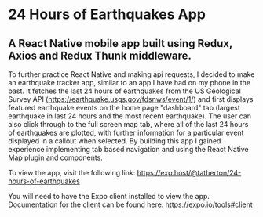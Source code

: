 # 24 Hours of Earthquakes App

## A React Native mobile app built using Redux, Axios and Redux Thunk middleware.

To further practice React Native and making api requests, I decided to make an earthquake tracker app, similar to an app I have had on my phone in the past. It fetches the last 24 hours of earthquakes from the US Geological Survey API (https://earthquake.usgs.gov/fdsnws/event/1/) and first displays featured earthquake events on the home page "dashboard" tab (largest earthquake in last 24 hours and the most recent earthquake). The user can also click through to the full screen map tab, where all of the last 24 hours of earthquakes are plotted, with further information for a particular event displayed in a callout when selected. By building this app I gained experience implementing tab based navigation and using the React Native Map plugin and components.

To view the app, visit the following link: https://exp.host/@tatherton/24-hours-of-earthquakes

You will need to have the Expo client installed to view the app. Documentation for the client can be found here: https://expo.io/tools#client


